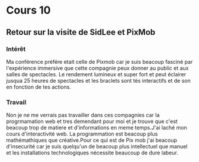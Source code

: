 # Cours 10
## Retour sur la visite de SidLee et PixMob

### Intérêt
Ma conférence préfére etait celle de Pixmob car je suis beacoup fasciné par l'expérience immersive que cette compagnie peux donner au public et aux salles de spectacles. Le rendement lumineux et super fort et peut éclairer jusqua 25 heures de spectacles et les braclets sont tès interactifs et de son en fonction de tes actions.

### Travail
Non je ne me verrais pas travailler dans ces compagnies car la progrmamation web et tres demendant pour moi et je trouve que c'est beacoup trop de matiere et d'informations en meme temps.J'ai laché mon cours d'interactivité web. La programmation est beacoup plus mathémathiques que créative.Pour ce qui est de Pix mob j'ai beacoup d'insecurité car je suis quelqu'un de beacoup plus intellectuel que manuel et les installations technologiques nécessite beaucoup de dure labeur.
